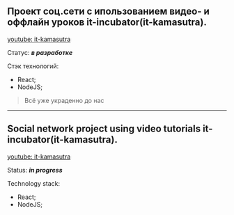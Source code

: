 ## Проект соц.сети с ипользованием видео- и оффлайн уроков it-incubator(it-kamasutra).
[youtube: it-kamasutra](https://www.youtube.com/channel/UCTW0FUhT0m-Bqg2trTbSs0g)

Статус: ***в разработке***

Стэк технологий:
  * React;
  * NodeJS;

 > Всё уже украденно до нас
 
 ---
 
## Social network project using video tutorials it-incubator(it-kamasutra).
[youtube: it-kamasutra](https://www.youtube.com/channel/UCTW0FUhT0m-Bqg2trTbSs0g)
 
Status: ***in progress***

Technology stack:
  * React;
  * NodeJS;
